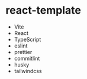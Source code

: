 # react-template

- Vite
- React
- TypeScript
- eslint
- prettier
- commitlint
- husky
- tailwindcss
